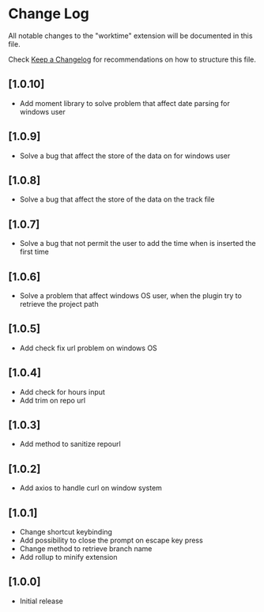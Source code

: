 # Change Log

All notable changes to the "worktime" extension will be documented in this file.

Check [Keep a Changelog](http://keepachangelog.com/) for recommendations on how to structure this file.

## [1.0.10]

- Add moment library to solve problem that affect date parsing for windows user

## [1.0.9]

- Solve a bug that affect the store of the data on for windows user

## [1.0.8]

- Solve a bug that affect the store of the data on the track file

## [1.0.7]

- Solve a bug that not permit the user to add the time when is inserted the first time

## [1.0.6]

- Solve a problem that affect windows OS user, when the plugin try to retrieve the project path

## [1.0.5]

- Add check fix url problem on windows OS

## [1.0.4]

- Add check for hours input
- Add trim on repo url

## [1.0.3]

- Add method to sanitize repourl

## [1.0.2]

- Add axios to handle curl on window system

## [1.0.1]

- Change shortcut keybinding
- Add possibility to close the prompt on escape key press
- Change method to retrieve branch name
- Add rollup to minify extension

## [1.0.0]

- Initial release
